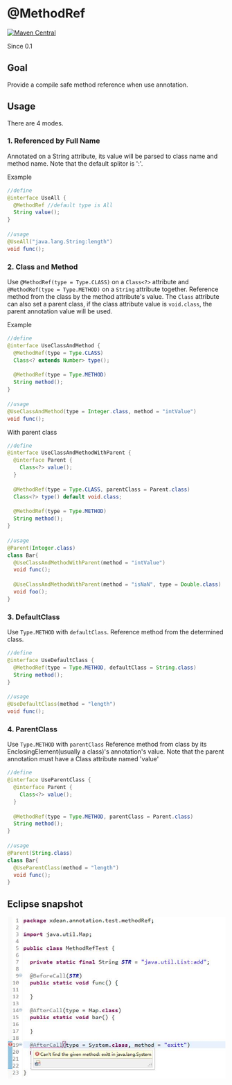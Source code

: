 # @MethodRef
[![Maven Central](https://maven-badges.herokuapp.com/maven-central/com.github.XDean/deannotation-methodReference/badge.svg)](https://maven-badges.herokuapp.com/maven-central/com.github.XDean/deannotation-methodReference)

Since 0.1

## Goal
Provide a compile safe method reference when use annotation.

## Usage

There are 4 modes.

### 1. Referenced by Full Name

Annotated on a String attribute, its value will be parsed to class name and method name.
Note that the default splitor is ':'.

Example

```java
//define
@interface UseAll {
  @MethodRef //default type is All
  String value();
}

//usage
@UseAll("java.lang.String:length")
void func();
```


### 2. Class and Method
Use `@MethodRef(type = Type.CLASS)` on a `Class<?>` attribute and `@MethodRef(type = Type.METHOD)` on a `String` attribute together.
Reference method from the class by the method attribute's value. 
The `Class` attribute can also set a parent class, if the class attribute value is `void.class`,
the parent annotation value will be used. 

Example

```java
//define
@interface UseClassAndMethod {
  @MethodRef(type = Type.CLASS)
  Class<? extends Number> type();

  @MethodRef(type = Type.METHOD)
  String method();
}

//usage
@UseClassAndMethod(type = Integer.class, method = "intValue")
void func();
```

With parent class

```java
//define
@interface UseClassAndMethodWithParent {
  @interface Parent {
    Class<?> value();
  }

  @MethodRef(type = Type.CLASS, parentClass = Parent.class)
  Class<?> type() default void.class;

  @MethodRef(type = Type.METHOD)
  String method();
}

//usage
@Parent(Integer.class)
class Bar{
  @UseClassAndMethodWithParent(method = "intValue")
  void func();
  
  @UseClassAndMethodWithParent(method = "isNaN", type = Double.class)
  void foo();
}
```

### 3. DefaultClass 
Use `Type.METHOD` with `defaultClass`.
Reference method from the determined class.

```java
//define
@interface UseDefaultClass {
  @MethodRef(type = Type.METHOD, defaultClass = String.class)
  String method();
}

//usage
@UseDefaultClass(method = "length")
void func();
```

### 4. ParentClass
Use `Type.METHOD` with `parentClass`
Reference method from class by its EnclosingElement(usually a class)'s annotation's value.
Note that the parent annotation must have a Class attribute named 'value'
 
```java
//define
@interface UseParentClass {
  @interface Parent {
    Class<?> value();
  }

  @MethodRef(type = Type.METHOD, parentClass = Parent.class)
  String method();
}

//usage
@Parent(String.class)
class Bar{
  @UseParentClass(method = "length")
  void func();
}
```

## Eclipse snapshot
![eclipse-use-methodref](../doc/snapshot/eclipse-use-methodref.jpg)